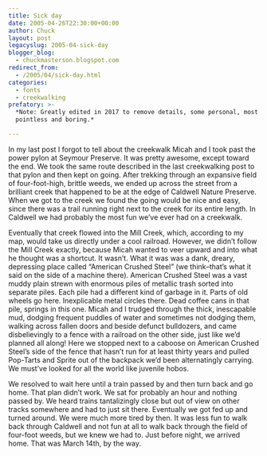 ```yaml
---
title: Sick day
date: 2005-04-26T22:30:00+00:00
author: Chuck
layout: post
legacyslug: 2005-04-sick-day
blogger_blog:
  - chuckmasterson.blogspot.com
redirect_from:
  - /2005/04/sick-day.html
categories:
  - fonts
  - creekwalking
prefatory: >-
  *Note: Greatly edited in 2017 to remove details, some personal, most merely
  pointless and boring.*

---
```


In my last post I forgot to tell about the creekwalk Micah and I took past the
power pylon at Seymour Preserve. It was pretty awesome, except toward the end.
We took the same route described in the last creekwalking post to that pylon
and then kept on going. After trekking through an expansive field of
four-foot-high, brittle weeds, we ended up across the street from a brilliant
creek that happened to be at the edge of Caldwell Nature Preserve. When we got
to the creek we found the going would be nice and easy, since there was a trail
running right next to the creek for its entire length. In Caldwell we had
probably the most fun we’ve ever had on a creekwalk.

Eventually that creek flowed into the Mill Creek, which, according to my map,
would take us directly under a cool railroad. However, we didn’t follow the
Mill Creek exactly, because Micah wanted to veer upward and into what he
thought was a shortcut. It wasn’t. What it was was a dank, dreary, depressing
place called “American Crushed Steel” (we think–that’s what it said on the side
of a machine there). American Crushed Steel was a vast muddy plain strewn with
enormous piles of metallic trash sorted into separate piles. Each pile had a
different kind of garbage in it. Parts of old wheels go here. Inexplicable
metal circles there. Dead coffee cans in that pile, springs in this one. Micah
and I trudged through the thick, inescapable mud, dodging frequent puddles of
water and sometimes not dodging them, walking across fallen doors and beside
defunct bulldozers, and came disbelievingly to a fence with a railroad on the
other side, just like we’d planned all along! Here we stopped next to a caboose
on American Crushed Steel’s side of the fence that hasn’t run for at least
thirty years and pulled Pop-Tarts and Sprite out of the backpack we’d been
alternatingly carrying. We must’ve looked for all the world like juvenile
hobos.

We resolved to wait here until a train passed by and then turn back and go
home. That plan didn’t work. We sat for probably an hour and nothing passed by.
We heard trains tantalizingly close but out of view on other tracks somewhere
and had to just sit there. Eventually we got fed up and turned around. We were
much more tired by then. It was less fun to walk back through Caldwell and not
fun at all to walk back through the field of four-foot weeds, but we knew we
had to. Just before night, we arrived home. That was March 14th, by the way.

